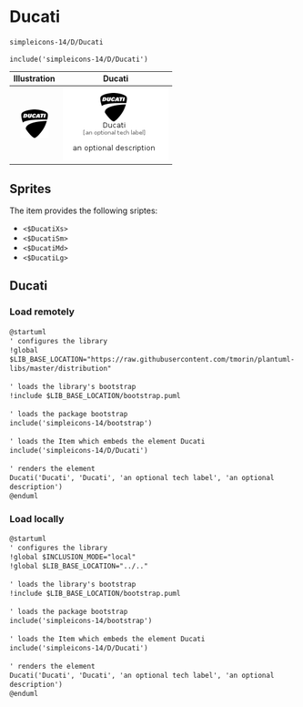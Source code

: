 # Ducati


```text
simpleicons-14/D/Ducati
```

```text
include('simpleicons-14/D/Ducati')
```



| Illustration | Ducati |
| :---: | :---: |
| ![illustration for Illustration](../../simpleicons-14/D/Ducati.png) | ![illustration for Ducati](../../simpleicons-14/D/Ducati.Local.png) |



## Sprites
The item provides the following sriptes:

- `<$DucatiXs>`
- `<$DucatiSm>`
- `<$DucatiMd>`
- `<$DucatiLg>`





## Ducati

### Load remotely
```plantuml
@startuml
' configures the library
!global $LIB_BASE_LOCATION="https://raw.githubusercontent.com/tmorin/plantuml-libs/master/distribution"

' loads the library's bootstrap
!include $LIB_BASE_LOCATION/bootstrap.puml

' loads the package bootstrap
include('simpleicons-14/bootstrap')

' loads the Item which embeds the element Ducati
include('simpleicons-14/D/Ducati')

' renders the element
Ducati('Ducati', 'Ducati', 'an optional tech label', 'an optional description')
@enduml
```

### Load locally
```plantuml
@startuml
' configures the library
!global $INCLUSION_MODE="local"
!global $LIB_BASE_LOCATION="../.."

' loads the library's bootstrap
!include $LIB_BASE_LOCATION/bootstrap.puml

' loads the package bootstrap
include('simpleicons-14/bootstrap')

' loads the Item which embeds the element Ducati
include('simpleicons-14/D/Ducati')

' renders the element
Ducati('Ducati', 'Ducati', 'an optional tech label', 'an optional description')
@enduml
```

